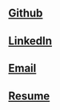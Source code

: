 
## [Github](https://github.com/jsshap)<br>
## [LinkedIn](https://www.linkedin.com/in/jacob-shapiro-3361261aa/)<br>
## [Email](mailto:jshapiro22@amherst.edu)<br>
## [Resume](JacobShapiro8-25-2020.pdf)<br>

